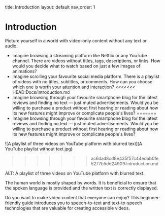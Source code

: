 title:  Introduction
layout: default
nav_order: 1

# Introduction

Picture yourself in a world with video-only content without any text or audio.

- Imagine browsing a streaming platform like Netflix or any YouTube channel. There are videos without titles, tags, descriptions, or links. How would you decide what to watch based on just a few images of animations?
- Imagine scrolling your favourite social media platform. There is a playlist of videos with no titles, subtitles, or comments. How can you choose which one is worth your attention and interaction?
<<<<<<< HEAD:Docs/Introduction.md
- Imagine browsing through your favourite smartphone blog for the latest reviews and finding no text _—_ just muted advertisements. Would you be willing to purchase a product without first hearing or reading about how its new features might improve or complicate people's lives?
=======
- Imagine browsing through your favourite smartphone blog for the latest reviews and finding no text *—* just muted advertisements. Would you be willing to purchase a product without first hearing or reading about how its new features might improve or complicate people's lives?


![A playlist of three videos on YouTube platform with blurred text](A YouTube playlist without text.jpg)


>>>>>>> ac6dad8cd8e435f57c44edab0fe5277b5dd24909:Introduction.md

ALT: A playlist of three videos on YouTube platform with blurred text.

The human world is mostly shaped by words. It is beneficial to ensure that the spoken language is provided and the written text is correctly displayed.

Do you want to make video content that everyone can enjoy? This beginner-friendly guide introduces you to speech-to-text and text-to-speech technologies that are valuable for creating accessible videos.
